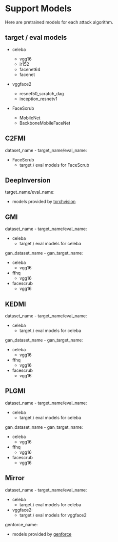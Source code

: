 
# Support Models

Here are pretrained models for each attack algorithm.

## target / eval models

+ celeba
    + vgg16
    + ir152
    + facenet64
    + facenet

+ vggface2
    + resnet50_scratch_dag
    + inception_resnetv1

+ FaceScrub
    + MobileNet
    + BackboneMobileFaceNet

## C2FMI

dataset_name - target_name/eval_name:

+ FaceScrub
    + target / eval models for FaceScrub

## DeepInversion

target_name/eval_name:
+ models provided by [torchvision](https://pytorch.org/vision/0.15/models.html)

## GMI

dataset_name - target_name/eval_name:

+ celeba
    + target / eval models for celeba

gan_dataset_name - gan_target_name:

+ celeba
    + vgg16
+ ffhq
    + vgg16
+ facescrub
    + vgg16

## KEDMI

dataset_name - target_name/eval_name:

+ celeba
    + target / eval models for celeba

gan_dataset_name - gan_target_name:

+ celeba
    + vgg16
+ ffhq
    + vgg16
+ facescrub
    + vgg16

## PLGMI

dataset_name - target_name/eval_name:

+ celeba
    + target / eval models for celeba

gan_dataset_name - gan_target_name:

+ celeba
    + vgg16
+ ffhq
    + vgg16
+ facescrub
    + vgg16

## Mirror

dataset_name - target_name/eval_name:

+ celeba
    + target / eval models for celeba
+ vggface2:
    + target / eval models for vggface2

genforce_name:

+ models provided by [genforce](https://github.com/genforce/genforce)